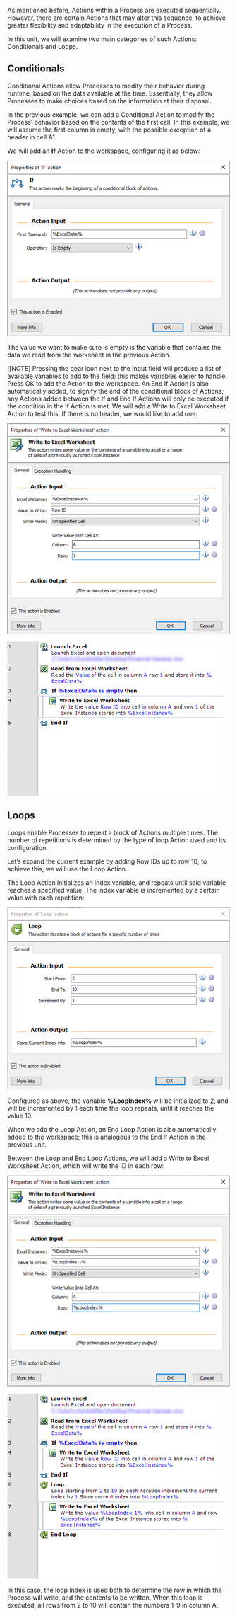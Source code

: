 As mentioned before, Actions within a Process are executed sequentially. However, there are certain Actions that may alter this sequence, to achieve greater flexibility and adaptability in the execution of a Process.

In this unit, we will examine two main categories of such Actions: Conditionals and Loops.

## Conditionals
Conditional Actions allow Processes to modify their behavior during runtime, based on the data available at the time. Essentially, they allow Processes to make choices based on the information at their disposal.

In the previous example, we can add a Conditional Action to modify the Process’ behavior based on the contents of the first cell. In this example, we will assume the first column is empty, with the possible exception of a header in cell A1.

We will add an **If** Action to the workspace, configuring it as below:
 
![if action properties](..\media\if-action-properties.png)

The value we want to make sure is empty is the variable that contains the data we read from the worksheet in the previous Action.

![NOTE]
Pressing the gear icon next to the input field will produce a list of available variables to add to the field; this makes variables easier to handle.
Press OK to add the Action to the workspace. An End If Action is also automatically added, to signify the end of the conditional block of Actions; any Actions added between the If and End If Actions will only be executed if the condition in the If Action is met.
We will add a Write to Excel Worksheet Action to test this. If there is no header, we would like to add one:

![write to excel worksheet action properties](..\media\write-to-excel-worksheet-action-properties.png)

![actions workspace](..\media\actions-workspace.png)
 
## Loops
Loops enable Processes to repeat a block of Actions multiple times. The number of repetitions is determined by the type of loop Action used and its configuration.

Let’s expand the current example by adding Row IDs up to row 10; to achieve this, we will use the Loop Action.

The Loop Action initializes an index variable, and repeats until said variable reaches a specified value. The index variable is incremented by a certain value with each repetition:

![loop action properties](..\media\loop-action-properties.png)

Configured as above, the variable **%LoopIndex%** will be initialized to 2, and will be incremented by 1 each time the loop repeats, until it reaches the value 10.

When we add the Loop Action, an End Loop Action is also automatically added to the workspace; this is analogous to the End If Action in the previous unit.

Between the Loop and End Loop Actions, we will add a Write to Excel Worksheet Action, which will write the ID in each row:
 
![write to excel worksheet action properties continued](..\media\write-to-excel-worksheet-action-properties-continued.png)

![actions workspace continued](..\media\actions-workspace-continued.png)

In this case, the loop index is used both to determine the row in which the Process will write, and the contents to be written. When this loop is executed, all rows from 2 to 10 will contain the numbers 1-9 in column A.
